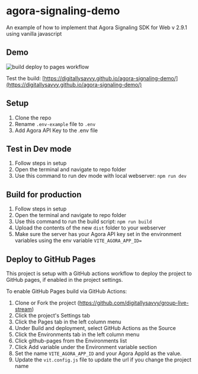# agora-signaling-demo
An example of how to implement that Agora Signaling SDK for Web v 2.9.1 using vanilla javascript

## Demo
![build deploy to pages workflow](https://github.com/digitallysavvy/agora-signaling-demo/actions/workflows/deploy-to-pages.yaml/badge.svg)

Test the build: [https://digitallysavvy.github.io/agora-signaling-demo/](https://digitallysavvy.github.io/agora-signaling-demo/)

## Setup
1. Clone the repo
2. Rename `.env-example` file to `.env`
3. Add Agora API Key to the .env file

## Test in Dev mode
1. Follow steps in setup
2. Open the terminal and navigate to repo folder
3. Use this command to run dev mode with local webserver: 
```npm run dev```

## Build for production
1. Follow steps in setup
2. Open the terminal and navigate to repo folder
3. Use this command to run the build script: 
```npm run build```
4. Upload the contents of the new `dist` folder to your webserver
5. Make sure the server has your Agora API key set in the environment variables using the env variable `VITE_AGORA_APP_ID=`

## Deploy to GitHub Pages
This project is setup with a GitHub actions workflow to deploy the project to GitHub pages, if enabled in the project settings. 

To enable GitHub Pages build via GitHub Actions:
1. Clone or Fork the project (https://github.com/digitallysavvy/group-live-stream)
3. Click the project's Settings tab
4. Click the Pages tab in the left column menu
5. Under Build and deployment, select GitHub Actions as the Source
6. Click the Environments tab in the left column menu
7. Click github-pages from the Environments list
8. Click Add variable under the Environment variable section
9. Set the name `VITE_AGORA_APP_ID` and your Agora AppId as the value.
10. Update the `vit.config.js` file to update the url if you change the project name